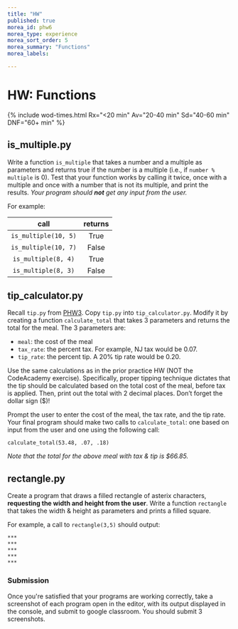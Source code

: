 ```yaml
---
title: "HW"
published: true
morea_id: phw6
morea_type: experience
morea_sort_order: 5
morea_summary: "Functions"
morea_labels:

---
```

# HW: Functions


<!--{% include wod-times.html Rx="<5 min" Av="5-10 min" Sd="10-20 min" DNF="20+ min" %}-->

{% include wod-times.html Rx="<20 min" Av="20-40 min" Sd="40-60 min" DNF="60+ min" %}

## is_multiple.py

Write a function `is_multiple` that takes a number and a multiple as parameters and returns true if the number is a multiple (i.e., if `number % multiple` is 0). Test that your function works by calling it twice, once with a multiple and once with a number that is not its multiple, and print the results. *Your program should **not** get any input from the user.*

For example:

| **call** | **returns** |
|:---:|:---:|
| `is_multiple(10, 5)` | True | 
| `is_multiple(10, 7)` | False | 
| `is_multiple(8, 4)` | True | 
| `is_multiple(8, 3)` | False | 


## tip_calculator.py

Recall `tip.py` from [PHW3]({{site.baseurl}}/morea/04.python/pwod3.html). Copy `tip.py` into `tip_calculator.py`. Modify it by creating a function `calculate_total` that takes 3 parameters and returns the total for the meal. The 3 parameters are:

  * `meal`: the cost of the meal
  * `tax_rate`: the percent tax. For example, NJ tax would be 0.07.
  * `tip_rate`: the percent tip. A 20% tip rate would be 0.20.

Use the same calculations as in the prior practice HW (NOT the CodeAcademy exercise). Specifically, proper tipping technique dictates that the tip should be calculated based on the total cost of the meal, before tax is applied. Then, print out the total with 2 decimal places. Don’t forget the dollar sign ($)!

Prompt the user to enter the cost of the meal, the tax rate, and the tip rate. Your final program should make two calls to `calculate_total`: one based on input from the user and one using the following call:

    calculate_total(53.48, .07, .18)

*Note that the total for the above meal with tax & tip is $66.85.*

<!--## is_odd.py

Write a function `is_odd` that takes a number as a parameter and returns true if the number is odd. Test that your function works by calling it twice, once with an odd and once with an even number. *Your program should **not** get any input from the user.*-->

## rectangle.py

Create a program that draws a filled rectangle of asterix characters, **requesting the width and height from the user**. Write a function `rectangle` that takes the width & height as parameters and prints a filled square.

For example, a call to `rectangle(3,5)` should output:

    ***
    ***
    ***
    ***
    ***

### Submission

Once you're satisfied that your programs are working correctly, take a screenshot of each program open in the editor, with its output displayed in the console, and submit to google classroom. You should submit 3 screenshots.


<!-- Started @ 11:35 -->